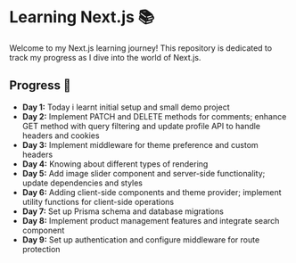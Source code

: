 # Learning Next.js 📚

Welcome to my Next.js learning journey! This repository is dedicated to track my progress as I dive into the world of Next.js.

## Progress 🚀

- **Day 1:** Today i learnt initial setup and small demo project
- **Day 2:** Implement PATCH and DELETE methods for comments; enhance GET method with query filtering and update profile API to handle headers and cookies
- **Day 3:** Implement middleware for theme preference and custom headers
- **Day 4:** Knowing about different types of rendering
- **Day 5:** Add image slider component and server-side functionality; update dependencies and styles
- **Day 6:** Adding client-side components and theme provider; implement utility functions for client-side operations
- **Day 7:** Set up Prisma schema and database migrations 
- **Day 8:** Implement product management features and integrate search component 
- **Day 9:** Set up authentication and configure middleware for route protection